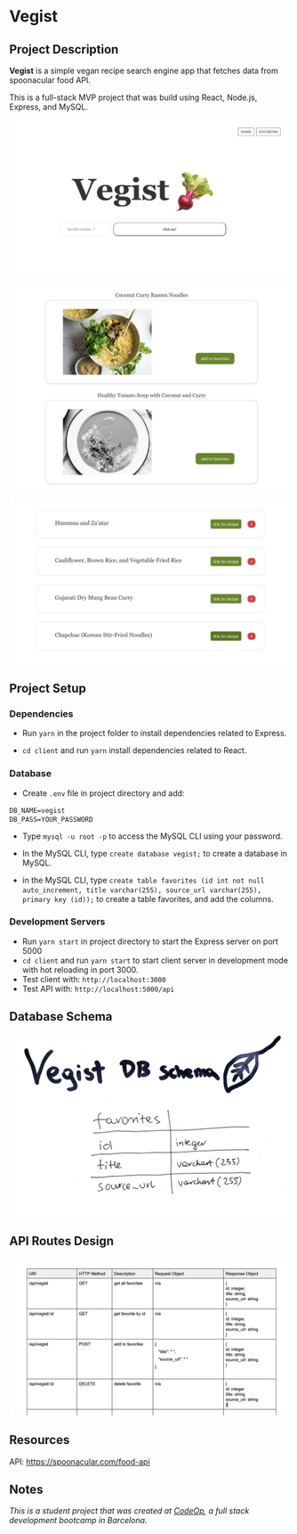 # Vegist 

## Project Description 

**Vegist** is a simple vegan recipe search engine app that fetches data from spoonacular food API.

This is a full-stack MVP project that was build using React, Node.js, Express, and MySQL.

![Vegist](images/Vegist_main.png)

![Vegist Search](images/Vegist_search.png)

![Vegist Favorites](images/Vegist_favorites.png)

## Project Setup 

### Dependencies

- Run `yarn` in the project folder to install dependencies related to Express.

- `cd client` and run `yarn` install dependencies related to React.

### Database

- Create `.env` file in project directory and add:

```
DB_NAME=vegist
DB_PASS=YOUR_PASSWORD
```
- Type `mysql -u root -p` to access the MySQL CLI using your password.

- In the MySQL CLI, type `create database vegist;` to create a database in MySQL.

- in the MySQL CLI, type `create table favorites (id int not null auto_increment, title varchar(255), source_url varchar(255), primary key (id));` to create a table favorites, and add the columns.

### Development Servers

- Run `yarn start` in project directory to start the Express server on port 5000
- `cd client` and run `yarn start` to start client server in development mode with hot reloading in port 3000.
- Test client with: `http://localhost:3000`
- Test API with: `http://localhost:5000/api`
  
## Database Schema  

![DB Schema](images/db_schema.png)

## API Routes Design

![API Routes](images/API_routes.png)

## Resources

API: https://spoonacular.com/food-api

## Notes

_This is a student project that was created at [CodeOp](http://codeop.tech), a full stack development bootcamp in Barcelona._

